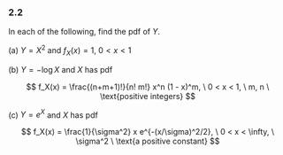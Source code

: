 ### 2.2
In each of the following, find the pdf of $Y$.

(a) $Y = X^2$ and $f_X(x) = 1, \ 0 < x < 1$

(b) $Y = -\log X$ and $X$ has pdf

$$
f_X(x) = \frac{(n+m+1)!}{n! m!} x^n (1 - x)^m, \ 0 < x < 1, \ m, n \ \text{positive integers}
$$

(c) $Y = e^X$ and $X$ has pdf

$$
f_X(x) = \frac{1}{\sigma^2} x e^{-(x/\sigma)^2/2}, \ 0 < x < \infty, \ \sigma^2 \ \text{a positive constant}
$$
